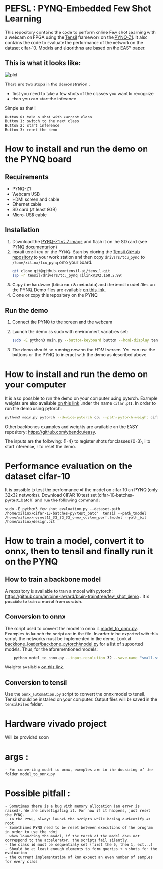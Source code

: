 # PEFSL : PYNQ-Embedded Few Shot Learning
This repository contains the code to perform online Few shot Learning with a webcam on FPGA using the [Tensil](https://tensil.ai) framework on the [PYNQ-Z1](http://www.pynq.io/). It also contains the code to evaluate the performance of the network on the dataset cifar-10. Models and algorithms are based on the [EASY paper](https://arxiv.org/abs/2201.09699).

## This is what it looks like:

![plot](./static/demo_webcam.png)

There are two steps in the demonstration :
- first you need to take a few shots of the classes you want to recognize
- then you can start the inference

Simple as that !

```
Button 0: take a shot with current class
Button 1: switch to the next class
Button 2: start inference
Button 3: reset the demo
```

# How to install and run the demo on the PYNQ board

## Requirements
- PYNQ-Z1
- Webcam USB
- HDMI screen and cable
- Ethernet cable
- SD card (at least 8GB)
- Micro-USB cable

## Installation
1. Download the [PYNQ-Z1 v2.7 image](https://bit.ly/pynqz2_2_7) and flash it on the SD card (see [PYNQ documentation](https://pynq.readthedocs.io/en/v2.7.0/getting_started/pynq_z1_setup.html))
2. Install tensil tcu on the PYNQ: Start by cloning the [Tensil GitHub repository](https://github.com/tensil-ai/tensil) to your work station and then copy `drivers/tcu_pynq` to `/home/xilinx/tcu_pynq` onto your board.
    ```bash
    git clone git@github.com:tensil-ai/tensil.git
    scp -r tensil/drivers/tcu_pynq xilinx@192.168.2.99:
    ```
3. Copy the hardware (bitstream & metadata) and the tensil model files on the PYNQ. Demo files are available [on this link](https://partage.imt.fr/index.php/s/fKkPSYMWR9gjEmK/download).
4. Clone or copy this repository on the PYNQ.

## Run the demo
1. Connect the PYNQ to the screen and the webcam
2. Launch the demo as sudo with environment variables set:

    ```bash
    sudo -E python3 main.py --button-keyboard button --hdmi-display tensil --path_tmodel /home/xilinx/resnet12_32_32_32_onnx_custom_perf.tmodel --path_bit /home/xilinx/design.bit
    ```
3. The demo should be running now on the HDMI screen. You can use the buttons on the PYNQ to interact with the demo as described above.

# How to install and run the demo on your computer
It is also possible to run the demo on your computer using pytorch. Example weights are also available [on this link](https://partage.imt.fr/index.php/s/fKkPSYMWR9gjEmK/download) under the name `cifar.pt1`. In order to run the demo using pytorch:

```bash
python3 main.py pytorch --device-pytorch cpu --path-pytorch-weight cifar.pt1
```
Other backbones examples and weights are available on the EASY repository: https://github.com/ybendou/easy.

The inputs are the following: {1-4} to register shots for classes {0-3}, i to start inference, r to reset the demo.

# Performance evaluation on the dataset cifar-10
It is possible to test the performance of the model on cifar 10 on PYNQ (only 32x32 networks). Download CIFAR 10 test set (cifar-10-batches-py/test_batch) and run the following command :
```
sudo -E python3 few_shot_evaluation.py --dataset-path /home/xilinx/cifar-10-batches-py/test_batch  tensil --path_tmodel /home/xilinx/resnet12_32_32_32_onnx_custom_perf.tmodel --path_bit /home/xilinx/design.bit
```


<!--
# other setup :

## test of the performance of the demonstration

You may have problem setting up the hdmi output, and want to verify that the demonstration is running well. In order to do that, setup a video simulation of the demo :

1. download a video and put it in this repo.
2. put reference images inside a folder with the folowing structure :
    -folder
        -class1_name
        -class2_name
3. add the path as argument when you call the function

```bash
sudo -E python3 main.py --no-display --use-saved-sample --path_shots_video data/catvsdog --camera-specification catvsdog.mp4 tensil --path_tmodel /home/xilinx/resnet12_32_32_32_onnx_custom_perf.tmodel --path_bit /home/xilinx/design.bit 
```

Get the argument specific to main.py :

```bash
python3 main.py --help
```

Get the argument specific to tensil:

```bash
python3 main.py tensil --help
```

## conversion of models to onnx :

basic setup fo onnx exportation is to export it using torch library, and delete all useless nodes with onnx-simplifier. We included a script model_to_onnx.py in order to convert all the pytorch networks implemented in this repo. Check the description of the file for more info (you need to set the output to output, use opset 10, and avoid certain specific node not implemented by tensil)
 -->

# How to train a model, convert it to onnx, then to tensil and finally run it on the PYNQ
## How to train a backbone model
A repository is available to train a model with pytorch: https://github.com/antoine-lavrard/brain-train/tree/few_shot_demo . It is possible to train a model from scratch.
## Conversion to onnx

The script used to convert the model to onnx is [model_to_onnx.py](model_to_onnx.py). Examples to launch the script are in the file. In order to be exported with this script, the networks must be implemented in the demo. Look at [backbone_loader/backbone_pytorch/model.py](backbone_loader/backbone_pytorch/model.py) for a list of supported models. Thus, for the aforementioned models:
```bash
    python model_to_onnx.py --input-resolution 32 --save-name "small-strides-resnet9" --model-type "brain_resnet9_tiny_strided" --model-specification "weights/miniimagenet_resnet9s_32x32.pt" --weight-description "weight retrained on miniimagenet using image size 32"
```
Weights available [on this link](https://drive.google.com/drive/folders/1ftzFL3Byidmls2zS0OdhVA2FBBb2krQR?usp=share_link).

## Conversion to tensil

Use the `onnx_automation.py` script to convert the onnx model to tensil.
Tensil should be installed on your computer. Output files will be saved in the `tensilFiles` folder.
<!--
Once the ONNX model is generated, the next step is to create the .tmodel, .tprog and .tdata files with Tensil. These will allow the model to be implemented on FPGA. The hardware architecture chosen is given by the .tarch file. The steps are as follows:
1. Place the ONNX model in a folder in the directory: `Tensil/networks_onnx`
2. Make sure that there is a folder named "tensilFiles" and a folder "compilation_summaries" in the directory. In the "tensilFiles" folder are saved the Tensil .tmodel, .tprog and .tdata files useful for the rest. In the "compilation_summaries" folder are saved the details of the compilation, such as the number of instructions, the memory space used, the number of MAC, etc.
3. Run the onnx_automation.py script which is located in the directory: /home/eleve/projet3AEmbeddedFewShot/Tensil. In this one, you will have to choose the folder containing the ONNX models to convert and the .tarch hardware architecture. The file we have chosen is "custom_per_f.tarch". -->

# Hardware vivado project
Will be provided soon.

# args :
    - For converting model to onnx, exemples are in the docstring of the folder model_to_onnx.py
# Possible pitfall :
    - Sometimes there is a bug with memory allocation (an error is raised). We are investigating it. For now if it happens, just reset the PYNQ.
    - In the PYNQ, always launch the scripts while beeing authentify as root
    - Somethimes PYNQ need to be reset between executions of the program in order to use the hdmi
    - when launching the model, if the tarch of the model does not correspond to the accelerator, the scripts fail silently.
    - the class id must be sequentialy set (first the 0, then 1, ect...)
    - Should be at least enough elements to form queries + n_shots for the evaluation
    - the current implementation of knn expect an even number of samples for every class
